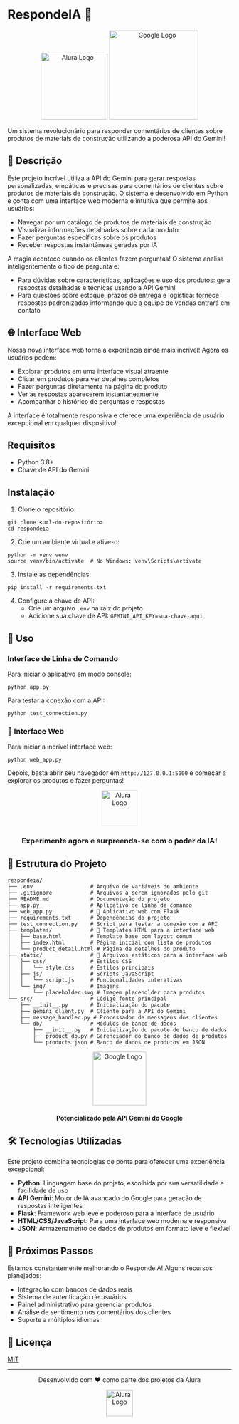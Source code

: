 # RespondeIA 🚀

<div align="center">
  <img src="https://play-lh.googleusercontent.com/yDjaHCaOn_O89vnY7eOKH6ElEBtJrmN2CSI4yhiP1_GVC2zrxXWSFGxO0lt9-CU0mV4" alt="Alura Logo" width="150"/>
  <img src="https://logosmarcas.net/wp-content/uploads/2020/09/Google-Emblema.png" alt="Google Logo" width="200"/>
</div>

Um sistema revolucionário para responder comentários de clientes sobre produtos de materiais de construção utilizando a poderosa API do Gemini!

## 🌟 Descrição

Este projeto incrível utiliza a API do Gemini para gerar respostas personalizadas, empáticas e precisas para comentários de clientes sobre produtos de materiais de construção. O sistema é desenvolvido em Python e conta com uma interface web moderna e intuitiva que permite aos usuários:

- Navegar por um catálogo de produtos de materiais de construção
- Visualizar informações detalhadas sobre cada produto
- Fazer perguntas específicas sobre os produtos
- Receber respostas instantâneas geradas por IA

A magia acontece quando os clientes fazem perguntas! O sistema analisa inteligentemente o tipo de pergunta e:
- Para dúvidas sobre características, aplicações e uso dos produtos: gera respostas detalhadas e técnicas usando a API Gemini
- Para questões sobre estoque, prazos de entrega e logística: fornece respostas padronizadas informando que a equipe de vendas entrará em contato

## 🌐 Interface Web

Nossa nova interface web torna a experiência ainda mais incrível! Agora os usuários podem:

- Explorar produtos em uma interface visual atraente
- Clicar em produtos para ver detalhes completos
- Fazer perguntas diretamente na página do produto
- Ver as respostas aparecerem instantaneamente
- Acompanhar o histórico de perguntas e respostas

A interface é totalmente responsiva e oferece uma experiência de usuário excepcional em qualquer dispositivo!

## Requisitos

- Python 3.8+
- Chave de API do Gemini

## Instalação

1. Clone o repositório:
```
git clone <url-do-repositório>
cd respondeia
```

2. Crie um ambiente virtual e ative-o:
```
python -m venv venv
source venv/bin/activate  # No Windows: venv\Scripts\activate
```

3. Instale as dependências:
```
pip install -r requirements.txt
```

4. Configure a chave de API:
   - Crie um arquivo `.env` na raiz do projeto
   - Adicione sua chave de API: `GEMINI_API_KEY=sua-chave-aqui`

## 🚀 Uso

### Interface de Linha de Comando

Para iniciar o aplicativo em modo console:

```
python app.py
```

Para testar a conexão com a API:

```
python test_connection.py
```

### 🌟 Interface Web

Para iniciar a incrível interface web:

```
python web_app.py
```

Depois, basta abrir seu navegador em `http://127.0.0.1:5000` e começar a explorar os produtos e fazer perguntas!

<div align="center">
  <img src="https://play-lh.googleusercontent.com/yDjaHCaOn_O89vnY7eOKH6ElEBtJrmN2CSI4yhiP1_GVC2zrxXWSFGxO0lt9-CU0mV4" alt="Alura Logo" width="80"/>
  <h3>Experimente agora e surpreenda-se com o poder da IA!</h3>
</div>

## 📁 Estrutura do Projeto

```
respondeia/
├── .env                  # Arquivo de variáveis de ambiente
├── .gitignore            # Arquivos a serem ignorados pelo git
├── README.md             # Documentação do projeto
├── app.py                # Aplicativo de linha de comando
├── web_app.py            # 🌟 Aplicativo web com Flask
├── requirements.txt      # Dependências do projeto
├── test_connection.py    # Script para testar a conexão com a API
├── templates/            # 🌟 Templates HTML para a interface web
│   ├── base.html         # Template base com layout comum
│   ├── index.html        # Página inicial com lista de produtos
│   └── product_detail.html # Página de detalhes do produto
├── static/               # 🌟 Arquivos estáticos para a interface web
│   ├── css/              # Estilos CSS
│   │   └── style.css     # Estilos principais
│   ├── js/               # Scripts JavaScript
│   │   └── script.js     # Funcionalidades interativas
│   └── img/              # Imagens
│       └── placeholder.svg # Imagem placeholder para produtos
└── src/                  # Código fonte principal
    ├── __init__.py       # Inicialização do pacote
    ├── gemini_client.py  # Cliente para a API do Gemini
    ├── message_handler.py # Processador de mensagens dos clientes
    └── db/               # Módulos de banco de dados
        ├── __init__.py   # Inicialização do pacote de banco de dados
        ├── product_db.py # Gerenciador do banco de dados de produtos
        └── products.json # Banco de dados de produtos em JSON
```

<div align="center">
  <img src="https://logosmarcas.net/wp-content/uploads/2020/09/Google-Emblema.png" alt="Google Logo" width="120"/>
  <h4>Potencializado pela API Gemini do Google</h4>
</div>

## 🛠️ Tecnologias Utilizadas

Este projeto combina tecnologias de ponta para oferecer uma experiência excepcional:

- **Python**: Linguagem base do projeto, escolhida por sua versatilidade e facilidade de uso
- **API Gemini**: Motor de IA avançado do Google para geração de respostas inteligentes
- **Flask**: Framework web leve e poderoso para a interface de usuário
- **HTML/CSS/JavaScript**: Para uma interface web moderna e responsiva
- **JSON**: Armazenamento de dados de produtos em formato leve e flexível

## 🚀 Próximos Passos

Estamos constantemente melhorando o RespondeIA! Alguns recursos planejados:

- Integração com bancos de dados reais
- Sistema de autenticação de usuários
- Painel administrativo para gerenciar produtos
- Análise de sentimento nos comentários dos clientes
- Suporte a múltiplos idiomas

## 📝 Licença

[MIT](LICENSE)

---

<div align="center">
  <p>Desenvolvido com ❤️ como parte dos projetos da Alura</p>
  <img src="https://play-lh.googleusercontent.com/yDjaHCaOn_O89vnY7eOKH6ElEBtJrmN2CSI4yhiP1_GVC2zrxXWSFGxO0lt9-CU0mV4" alt="Alura Logo" width="60"/>
</div>

